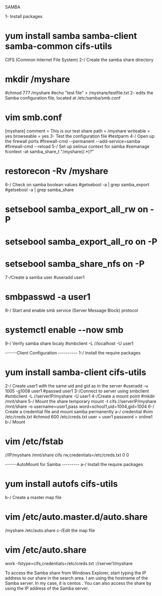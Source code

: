 SAMBA

1- Install packages
# yum install samba samba-client samba-common cifs-utils
CIFS (Common Internet File System)
2-/ Create the samba share directory
 # mkdir /myshare
 #chmod 777 /myshare
 #echo "test file" > /myshare/testfile.txt
2- edits the Samba configuration file, located at /etc/samba/smb.conf
# vim smb.conf
[myshare]
 comment = This is our test share
 path = /myshare
 writeable = yes
 browseable = yes
3- Test the configuration file
#testparm
4-/ Open up the firewall ports
#firewall-cmd --permanent --add-service=samba
#firewall-cmd --reload
5-/ Set up selinux context for samba
#semanage fcontext -at samba_share_t "/myshare(/.*)?"
# restorecon -Rv /myshare
6-/ Check on samba boolean values
#getsebool -a | grep samba_export
#getsebool -a | grep samba_share
# setsebool samba_export_all_rw on -P
# setsebool samba_export_all_ro on -P
# setsebool samba_share_nfs on -P
7-/Create a samba user
#useradd user1
# smbpasswd -a user1
8-/ Start and enable smb service (Server Message Block) protocol
# systemctl enable --now smb
9-/ Verify samba share localy 
#smbclient -L //localhost -U user1 

------Client Configuration ----------
1-/ Install the require packages
# yum install samba-client cifs-utils
2-/ Create user1 with the same uid and gid as in the server
#useradd -u 1005 -g1008 user1
#passwd user1
3-/Connect to server using smbclient
#smbclient -L //serverIP/myshare -U user1
4-/Create a mount point
#mkdir /mnt/share
5-/ Mount the share temporary
mount -t cifs //serverIP/myshare /mnt/share -o username=user1,pass
word=school1,uid=1004,gid=1004
6-/ Create a credential file and mount samba permanently
 a-/ credential
#vim /etc/creds.txt
#chmod 600 /etc/creds.txt
user = user1
password = online1
 b-/ Mount
# vim /etc/fstab
//IP/myshare /mnt/share cifs rw,credentials=/etc/creds.txt 0 0


------AutoMount for Samba ---------
a-/ Install the require packages
# yum install autofs cifs-utils
b-/ Create a master map file
# vim /etc/auto.master.d/auto.share
/myshare	/etc/auto.share
c-/Edit the map file
# vim /etc/auto.share
work -fstype=cifs,credentials=/etc/creds.txt	://server1/myshare

To access the Samba share from Windows Explorer, start typing the IP address to our share in the search area. I am using the hostname of the Samba server. In my case, it is centos . You can also access the share by using the IP address of the Samba server.

